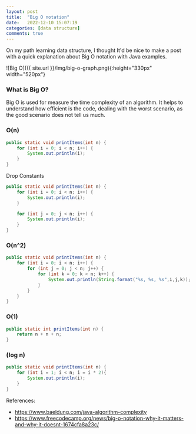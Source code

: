 ```yaml
---
layout: post
title:  "Big O notation"
date:   2022-12-10 15:07:19
categories: [data structure]
comments: true
---
```

On my path learning data structure, I thought It'd be nice to make a post with a quick explanation about Big O notation with Java examples.

![Big O]({{ site.url }}/img/big-o-graph.png){:height="330px" width="520px"}



<!--more-->

### What is Big O?

Big O is used for measure the time complexity of an algorithm. It helps to understand how efficient is the code, dealing with the worst scenario, as the good scenario does not tell us much.

### O(n)

```java
public static void printItems(int n) {
    for (int i = 0; i < n; i++) {
        System.out.println(i);
    }
}
``` 

Drop Constants

```java
public static void printItems(int n) {
    for (int i = 0; i < n; i++) {
        System.out.println(i);
    }

    for (int j = 0; j < n; i++) {
        System.out.println(i);
    }
}
``` 

###  O(n^2)

```java
public static void printItems(int n) {
    for (int i = 0; i < n; i++) {
        for (int j = 0; j < n; j++) {
            for (int k = 0; k < n; k++) {
                System.out.println(String.format("%s, %s, %s",i,j,k));
            }
        }
    }
}
``` 

### O(1) 

```java
public static int printItems(int n) {
    return n + n + n;
}
``` 


### (log n)

```java
public static void printItems(int n) {
    for (int i = 1; i < n; i = i * 2){
        System.out.println(i);
    }
}
``` 


References:

 - https://www.baeldung.com/java-algorithm-complexity
 - https://www.freecodecamp.org/news/big-o-notation-why-it-matters-and-why-it-doesnt-1674cfa8a23c/
